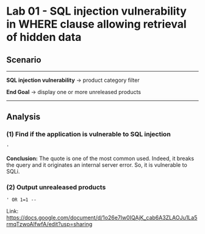 # **Lab 01 - SQL injection vulnerability in WHERE clause allowing retrieval of hidden data**

## Scenario
***
**SQL injection vulnerability** -> product category filter

**End Goal**                              -> display one or more unreleased products
***
## Analysis

### **(1)  Find if the application is vulnerable to SQL injection**

```
'
```

**Conclusion:** The quote is one of the most common used. Indeed, it breaks the query and it originates  an internal server error. So, it is vulnerable to SQLi.

### **(2) Output unrealeased products**

```
' OR 1=1 --
```

Link: https://docs.google.com/document/d/1o26e7lw0IQAjK_cab6A3ZLAOJu1La5rmqTzwoAlfwfA/edit?usp=sharing
